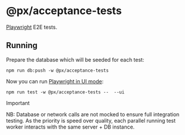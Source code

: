 # @px/acceptance-tests

[Playwright](https://playwright.dev/) E2E tests.

## Running

Prepare the database which will be seeded for each test:

```
npm run db:push -w @px/acceptance-tests
```

Now you can run [Playwright in UI mode](https://playwright.dev/docs/test-ui-mode):

```
npm run test -w @px/acceptance-tests --  --ui
```

> [!IMPORTANT]  
NB: Database or network calls are not mocked to ensure full integration testing. As the priority is speed over quality, each parallel running test worker interacts with the same server + DB instance.
